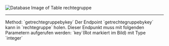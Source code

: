 ![Database Image of Table rechtegruppe](../img/getrechtegruppebykey.png)

<hr>
Method: `getrechtegruppebykey`
Der Endpoint `getrechtegruppebykey` kann in `rechtegruppe` holen.
Dieser Endpunkt muss mit folgenden Parametern aufgerufen werden:
`key`(Rot markiert im Bild) mit Type `integer`